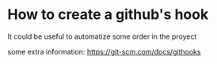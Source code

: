 # How to create a github's hook  

It could be useful to automatize some order in the proyect  

some extra information: https://git-scm.com/docs/githooks  


